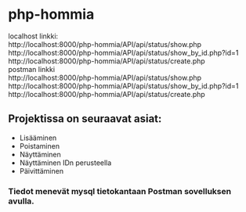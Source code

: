 # php-hommia

localhost linkki:  
http://localhost:8000/php-hommia/API/api/status/show.php  
http://localhost:8000/php-hommia/API/api/status/show_by_id.php?id=1  
http://localhost:8000/php-hommia/API/api/status/create.php  
postman linkki  
http://localhost:8000/php-hommia/API/api/status/show.php  
http://localhost:8000/php-hommia/API/api/status/show_by_id.php?id=1  
http://localhost:8000/php-hommia/API/api/status/create.php  

## Projektissa on seuraavat asiat:

- Lisääminen 
- Poistaminen
- Näyttäminen
- Näyttäminen IDn perusteella
- Päivittäminen

### Tiedot menevät mysql tietokantaan Postman sovelluksen avulla.
